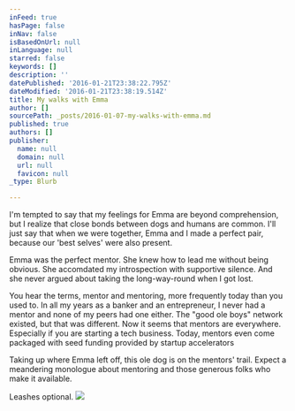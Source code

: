 ```yaml
---
inFeed: true
hasPage: false
inNav: false
isBasedOnUrl: null
inLanguage: null
starred: false
keywords: []
description: ''
datePublished: '2016-01-21T23:38:22.795Z'
dateModified: '2016-01-21T23:38:19.514Z'
title: My walks with Emma
author: []
sourcePath: _posts/2016-01-07-my-walks-with-emma.md
published: true
authors: []
publisher:
  name: null
  domain: null
  url: null
  favicon: null
_type: Blurb

---
```

I'm tempted to say that my feelings for Emma are beyond comprehension, but I realize that close bonds between dogs and humans are common. I'll just say that when we were together, Emma and I made a perfect pair, because our 'best selves' were also present.

Emma was the perfect mentor. She knew how to lead me without being obvious. She accomdated my introspection with supportive silence. And she never argued about taking the long-way-round when I got lost. 

You hear the terms, mentor and mentoring, more frequently today than you used to. In all my years as a banker and an entrepreneur, I never had a mentor and none of my peers had one either. The "good ole boys" network existed, but that was different. Now it seems that mentors are everywhere. Especially if you are starting a tech business.  Today, mentors even come packaged with seed funding provided by startup accelerators

Taking up where Emma left off, this ole dog is on the mentors' trail.  Expect a meandering monologue about mentoring and those generous folks who make it available.

Leashes optional.
![](https://the-grid-user-content.s3-us-west-2.amazonaws.com/61d85b4d-0ed5-4921-8a35-bfd49bca74ba.jpg)